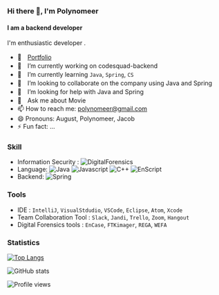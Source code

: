 <!--
**Polynomeer/Polynomeer** is a ✨ _special_ ✨ repository because its `README.md` (this file) appears on your GitHub profile.
-->

### Hi there 👋, I'm Polynomeer
#### I am a backend developer

I'm enthusiastic developer .
- 📜　[Portfolio](https://www.notion.so/Polynomeer-7f977138e5e1440e817570cbbd707435)
- 🔭　I’m currently working on codesquad-backend 
- 🌱　I’m currently learning `Java`, `Spring`, `CS` 
- 👯　I’m looking to collaborate on the company using Java and Spring 
- 🤔　I’m looking for help with Java and Spring 
- 💬　Ask me about Movie 
- 📫    How to reach me: polynomeer@gmail.com 
- 😄    Pronouns: August, Polynomeer, Jacob 
- ⚡   Fun fact: ... 

### Skill

- Information Security : ![DigitalForensics](https://img.shields.io/badge/-Digital%20Forensics-blue)
- Language: ![Java](https://img.shields.io/badge/Java-%23ED8B00.svg?&style=flat&logo=java&logoColor=white) ![Javascript](https://img.shields.io/badge/Javascript%20-%23323330.svg?&style=flat&logo=Javascript&logoColor=%23F7DF1E) ![C++](https://img.shields.io/badge/-C%2B%2B-blue) ![EnScript](https://img.shields.io/badge/-EnScript-orange)
- Backend: ![Spring](https://img.shields.io/badge/Spring%20-%236DB33F.svg?&style=flat&logo=spring&logoColor=white)

### Tools

- IDE : `IntelliJ`, `VisualStdudio`, `VSCode`, `Eclipse`, `Atom`, `Xcode`
- Team Collaboration Tool : `Slack`, `Jandi`, `Trello`, `Zoom`, `Hangout`
- Digital Forensics tools : `EnCase`, `FTKimager`, `REGA`, `WEFA`

### Statistics

[![Top Langs](https://github-readme-stats.vercel.app/api/top-langs/?username=Polynomeer&layout=compact&theme=blueberry&hide_border=true)](https://github.com/anuraghazra/github-readme-stats)

![GitHub stats](https://github-readme-stats.vercel.app/api?username=Polynomeer&show_icons=true&count_private=true&theme=blueberry&hide_border=true)  

![Profile views](https://gpvc.arturio.dev/Polynomeer)  


